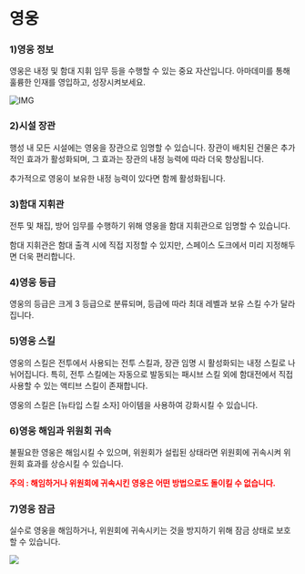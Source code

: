 # 영웅

### 1)영웅 정보

 영웅은 내정 및 함대 지휘 임무 등을 수행할 수 있는 중요 자산입니다. 아마데미를 통해 훌륭한 인재를 영입하고, 성장시켜보세요.

![IMG]()



### 2)시설 장관

 행성 내 모든 시설에는 영웅을 장관으로 임명할 수 있습니다. 장관이 배치된 건물은 추가적인 효과가 활성화되며, 그 효과는 장관의 내정 능력에 따라 더욱 향상됩니다.

추가적으로 영웅이 보유한 내정 능력이 있다면 함께 활성화됩니다.



### 3)함대 지휘관

 전투 및 채집, 방어 임무를 수행하기 위해 영웅을 함대 지휘관으로 임명할 수 있습니다.

함대 지휘관은 함대 출격 시에 직접 지정할 수 있지만, 스페이스 도크에서 미리 지정해두면 더욱 편리합니다.



### 4)영웅 등급

 영웅의 등급은 크게 3 등급으로 분류되며, 등급에 따라 최대 레벨과 보유 스킬 수가 달라집니다.



### 5)영웅 스킬

 영웅의 스킬은 전투에서 사용되는 전투 스킬과, 장관 임명 시 활성화되는 내정 스킬로 나뉘어집니다. 특히, 전투 스킬에는 자동으로 발동되는 패시브 스킬 외에 함대전에서 직접 사용할 수 있는 액티브 스킬이 존재합니다.

영웅의 스킬은 [뉴타입 스킬 소자] 아이템을 사용하여 강화시킬 수 있습니다.



### 6)영웅 해임과 위원회 귀속

 불필요한 영웅은 해임시킬 수 있으며, 위원회가 설립된 상태라면 위원회에 귀속시켜 위원회 효과를 상승시킬 수 있습니다.

<font color="red">**주의 : 해임하거나 위원회에 귀속시킨 영웅은 어떤 방법으로도 돌이킬 수 없습니다.**</font>



### 7)영웅 잠금

 실수로 영웅을 해임하거나, 위원회에 귀속시키는 것을 방지하기 위해 잠금 상태로 보호할 수 있습니다.

![](https://s3.ap-northeast-2.amazonaws.com/an2img/guide/300_001HeroLock.png)